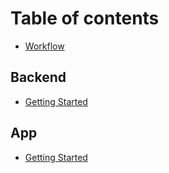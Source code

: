 # Table of contents

* [Workflow](README.md)

## Backend

* [Getting Started](backend/getting-started.md)

## App

* [Getting Started](app/getting-started.md)
